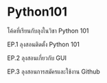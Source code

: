 # Python101
โค้ดที่เรียนกับลุงในวิชา Python 101


EP.1 ลุงสอนติดตั้ง Python 101

EP.2 ลุงสอนเกี่ยวกับ GUI

EP.3 ลุงสอนการสมัครและใช้งาน Github
